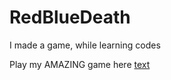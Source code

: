 # RedBlueDeath
I made a game, while learning codes

Play my AMAZING game here [text](http://sazagithub.github.io/RedBlueDeath)
